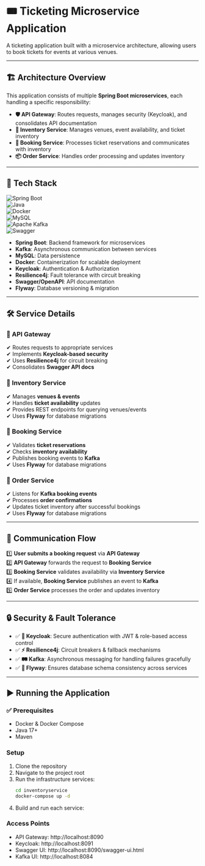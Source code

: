 # 🎟️ Ticketing Microservice Application  

A ticketing application built with a microservice architecture, allowing users to book tickets for events at various venues.

---

## 🏗️ Architecture Overview  

This application consists of multiple **Spring Boot microservices**, each handling a specific responsibility:

- **🛡️ API Gateway**: Routes requests, manages security (Keycloak), and consolidates API documentation  
- **🏢 Inventory Service**: Manages venues, event availability, and ticket inventory  
- **📅 Booking Service**: Processes ticket reservations and communicates with inventory  
- **📦 Order Service**: Handles order processing and updates inventory  

---

## 🚀 Tech Stack  

![Spring Boot](https://img.shields.io/badge/Spring%20Boot-6DB33F?style=for-the-badge&logo=spring-boot&logoColor=white)  
![Java](https://img.shields.io/badge/Java-ED8B00?style=for-the-badge&logo=openjdk&logoColor=white)  
![Docker](https://img.shields.io/badge/Docker-2496ED?style=for-the-badge&logo=docker&logoColor=white)  
![MySQL](https://img.shields.io/badge/MySQL-4479A1?style=for-the-badge&logo=mysql&logoColor=white)  
![Apache Kafka](https://img.shields.io/badge/Apache%20Kafka-231F20?style=for-the-badge&logo=apache-kafka&logoColor=white)  
![Swagger](https://img.shields.io/badge/Swagger-85EA2D?style=for-the-badge&logo=swagger&logoColor=black)  

- **Spring Boot**: Backend framework for microservices  
- **Kafka**: Asynchronous communication between services  
- **MySQL**: Data persistence  
- **Docker**: Containerization for scalable deployment  
- **Keycloak**: Authentication & Authorization  
- **Resilience4j**: Fault tolerance with circuit breaking  
- **Swagger/OpenAPI**: API documentation  
- **Flyway**: Database versioning & migration  

---

## 🛠️ Service Details  

### 🔹 API Gateway  
✔ Routes requests to appropriate services  
✔ Implements **Keycloak-based security**  
✔ Uses **Resilience4j** for circuit breaking  
✔ Consolidates **Swagger API docs**  

### 🔹 Inventory Service  
✔ Manages **venues & events**  
✔ Handles **ticket availability** updates  
✔ Provides REST endpoints for querying venues/events  
✔ Uses **Flyway** for database migrations  

### 🔹 Booking Service  
✔ Validates **ticket reservations**  
✔ Checks **inventory availability**  
✔ Publishes booking events to **Kafka**  
✔ Uses **Flyway** for database migrations  

### 🔹 Order Service  
✔ Listens for **Kafka booking events**  
✔ Processes **order confirmations**  
✔ Updates ticket inventory after successful bookings  
✔ Uses **Flyway** for database migrations  

---

## 🔄 Communication Flow  

1️⃣ **User submits a booking request** via **API Gateway**  
2️⃣ **API Gateway** forwards the request to **Booking Service**  
3️⃣ **Booking Service** validates availability via **Inventory Service**  
4️⃣ If available, **Booking Service** publishes an event to **Kafka**  
5️⃣ **Order Service** processes the order and updates inventory  

---

## 🔒 Security & Fault Tolerance  

- ✅ **🔑 Keycloak**: Secure authentication with JWT & role-based access control  
- ✅ **⚡ Resilience4j**: Circuit breakers & fallback mechanisms  
- ✅ **🛤️ Kafka**: Asynchronous messaging for handling failures gracefully  
- ✅ **📜 Flyway**: Ensures database schema consistency across services  

---

## ▶️ Running the Application  

### ✅ Prerequisites  
- Docker & Docker Compose  
- Java 17+  
- Maven  

### Setup  
1. Clone the repository  
2. Navigate to the project root  
3. Run the infrastructure services:
   ```bash
   cd inventoryservice
   docker-compose up -d
   ```
4. Build and run each service:

### Access Points  
- API Gateway: http://localhost:8090  
- Keycloak: http://localhost:8091  
- Swagger UI: http://localhost:8090/swagger-ui.html  
- Kafka UI: http://localhost:8084  

